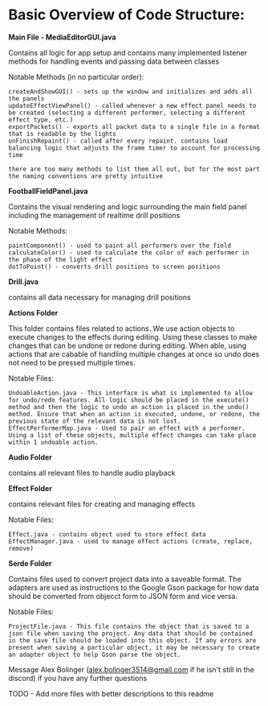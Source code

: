 <h1>Basic Overview of Code Structure:</h1>

<b>Main File - MediaEditorGUI.java</b>

  Contains all logic for app setup and contains many implemented listener methods for handling events and passing data between classes

  Notable Methods (in no particular order):
  
    createAndShowGUI() - sets up the window and initializes and adds all the panels
    updateEffectViewPanel() - called whenever a new effect panel needs to be created (selecting a different performer, selecting a different effect type, etc.)
    exportPackets() - exports all packet data to a single file in a format that is readable by the lights
    onFinishRepaint() - called after every repaint. contains load balancing logic that adjusts the frame timer to account for processing time

    there are too many methods to list them all out, but for the most part the naming conventions are pretty intuitive

<b>FootballFieldPanel.java</b>

  Contains the visual rendering and logic surrounding the main field panel including the management of realtime drill positions

  Notable Methods:
  
    paintComponent() - used to paint all performers over the field
    calculateColor() - used to calculate the color of each performer in the phase of the light effect
    dotToPoint() - converts drill positions to screen positions

<b>Drill.java</b>

  contains all data necessary for managing drill positions

<b>Actions Folder</b>

  This folder contains files related to actions. We use action objects to execute changes to the effects during editing. Using these classes to make changes that can be undone or redone during editing. When able, using actions that are cabable of handling multiple changes at once so undo does not need to be pressed multiple times.

  Notable Files:

    UndoableAction.java - This interface is what is implemented to allow for undo/redo features. All logic should be placed in the execute() method and then the logic to undo an action is placed in the undo() method. Ensure that when an action is executed, undone, or redone, the previous state of the relevant data is not lost.
    EffectPerformerMap.java - Used to pair an effect with a performer. Using a list of these objects, multiple effect changes can take place within 1 undoable action.

<b>Audio Folder</b>

  contains all relevant files to handle audio playback

<b>Effect Folder</b>
  
  contains relevant files for creating and managing effects

  Notable Files:

    Effect.java - contains object used to store effect data
    EffectManager.java - used to manage effect actions (create, replace, remove)

<b>Serde Folder</b>

  Contains files used to convert project data into a saveable format. The adapters are used as instructions to the Google Gson package for how data should be converted from objecct form to JSON form and vice versa.

  Notable Files:

    ProjectFile.java - This file contains the object that is saved to a json file when saving the project. Any data that should be contained in the save file should be loaded into this object. If any errors are present when saving a particular object, it may be necessary to create an adapter object to help Gson parse the object.

Message Alex Bolinger (alex.bolinger3514@gmail.com if he isn't still in the discord) if you have any further questions

TODO - Add more files with better descriptions to this readme
